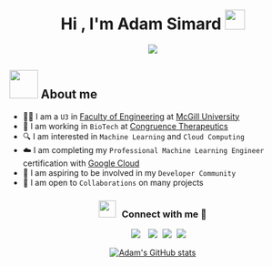 <h1 align="center">Hi , I'm Adam Simard <img src="https://media.giphy.com/media/hvRJCLFzcasrR4ia7z/giphy.gif" width="35"></h1>
<p align="center">
  <a href="https://github.com/DenverCoder1/readme-typing-svg"><img src="https://readme-typing-svg.herokuapp.com?font=Time+New+Roman&color=%23C8BE25&size=25&center=true&vCenter=true&width=600&height=100&lines=Software+Engineering+@+McGill+University;Informatics+Associate+@+CongruenceTx;Aspiring+Machine+Learning+Engineer"></a>
</p>

## <picture><img src = "https://github.com/7oSkaaa/7oSkaaa/blob/main/Images/about_me.gif?raw=true" width = 50px></picture> About me
- :man_student: I am a `U3` in [Faculty of Engineering](https://www.mcgill.ca/engineering/) at [McGill University](https://www.mcgill.ca/)
- :briefcase: I am working in `BioTech` at [Congruence Therapeutics](https://congruencetx.com/)
- :mag: I am interested in `Machine Learning` and `Cloud Computing`
- :cloud: I am completing my `Professional Machine Learning Engineer` certification with [Google Cloud](https://cloud.google.com/learn/certification/machine-learning-engineer)
- :raised_hands: I am aspiring to be involved in my `Developer Community`
- :speech_balloon: I am open to `Collaborations` on many projects

<h3 align="center" > <img src="https://media.giphy.com/media/iY8CRBdQXODJSCERIr/giphy.gif" width="30" height="30" style="margin-right: 10px;">Connect with me 🤝 </h3>

<p align="center">

<div align="center"  class="icons-social" style="margin-left: 10px;">
    <a style="margin-left: 10px;"  target="_blank" href="https://www.linkedin.com/in/adamsimard/">
        <img src="https://skillicons.dev/icons?i=linkedin"></a>
    <a style="margin-left: 10px;" target="_blank" href="https://github.com/Simard302">
		    <img src="https://skillicons.dev/icons?i=github"></a>
		<a style="margin-left: 5px;" target="_blank" href="https://googlecloud.qwiklabs.com/public_profiles/492f38f0-b59a-4ef6-afcd-17490b70a95c">
		    <img src="https://skillicons.dev/icons?i=googlecloud" ></a>
    <a style="margin-left: 5px;" target="_blank" href="https://github.com/100rabhcsmc/Me.io/blob/master/01SaurabhChavanReactNativeResume.pdf">
		    <img src="https://skillicons.dev/icons?i=discord" ></a>
</div>

</p>
<div align="center">

[![Adam's GitHub stats](https://github-readme-stats.vercel.app/api?username=simard302&hide=stars)](https://github.com/anuraghazra/github-readme-stats)
</div>
